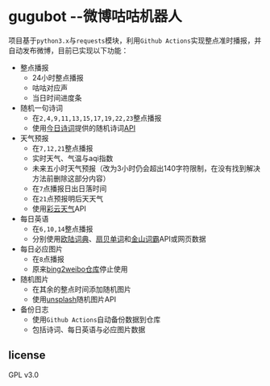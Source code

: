 gugubot --微博咕咕机器人
===
项目基于`python3.x`与`requests`模块，利用`Github Actions`实现整点准时播报，并自动发布微博，目前已实现以下功能： 

- 整点播报
    - 24小时整点播报
    - 咕咕对应声
    - 当日时间进度条
- 随机一句诗词
    - 在`2,4,9,11,13,15,17,19,22,23`整点播报
    - 使用[今日诗词](https://www.jinrishici.com/)提供的随机诗词[API](https://v1.jinrishici.com/all.json)
- 天气预报
    - 在`7,12,21`整点播报
    - 实时天气、气温与aqi指数
    - 未来五小时天气预报（改为3小时仍会超出140字符限制，在没有找到解决方法前删除这部分内容）
    - 在`7`点播报日出日落时间
    - 在`21`点预报明后天天气
    - 使用[彩云天气](http://www.caiyunapp.com/)API
- 每日英语
    - 在`6,10,14`整点播报
    - 分别使用[欧陆词典](http://dict.eudic.net/home/dailysentence)、[扇贝单词](https://rest.shanbay.com/api/v2/quote/quotes/today/)和[金山词霸](http://open.iciba.com/dsapi/)API或网页数据
- 每日必应图片
    - 在`8`点播报
    - 原来[bing2weibo仓库](https://github.com/xiaoqiangjun/bing2weibo)停止使用
- 随机图片
    - 在其余的整点时间添加随机图片
    - 使用[unsplash](https://source.unsplash.com/)随机图片API
- 备份日志
    - 使用`Github Actions`自动备份数据到仓库
    - 包括诗词、每日英语与必应图片数据

## license
GPL v3.0